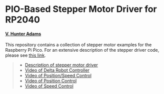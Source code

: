 # PIO-Based Stepper Motor Driver for RP2040
#### [V. Hunter Adams](https://vanhunteradams.com)

This repository contains a collection of stepper motor examples for the Raspberry Pi Pico. For an extensive description of the stepper driver code, please see [this link](https://vanhunteradams.com/Pico/Steppers/Lorenz.html).

> - [Description of stepper motor driver](https://vanhunteradams.com/Pico/Steppers/Lorenz.html)
> - [Video of Delta Robot Controller](https://www.youtube.com/watch?v=rqj9e87QnL8&list=PLDqMkB5cbBA4W8_FkjXW4WdzXWH0-Xyny&index=14)
> - [Video of Position/Speed Control](https://www.youtube.com/watch?v=_2FIVBfSSDg&list=PLDqMkB5cbBA4W8_FkjXW4WdzXWH0-Xyny&index=9)
> - [Video of Position Control](https://www.youtube.com/watch?v=4yiSkdyT5_4&list=PLDqMkB5cbBA4W8_FkjXW4WdzXWH0-Xyny&index=11)
> - [Video of Speed Control](https://www.youtube.com/watch?v=nydRO0k2aKY&list=PLDqMkB5cbBA4W8_FkjXW4WdzXWH0-Xyny&index=12)